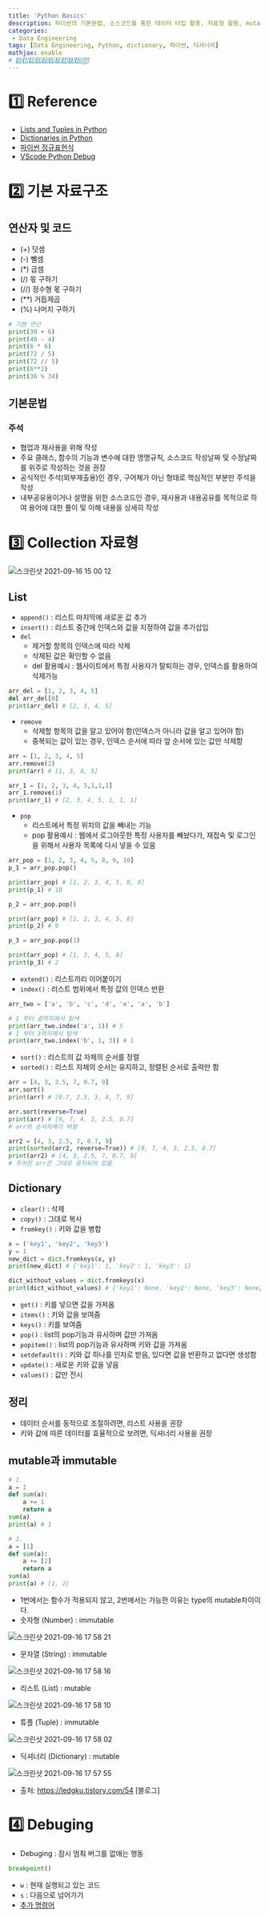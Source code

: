 ```yaml
---
title: 'Python Basics'
description: 파이썬의 기본문법, 소스코드를 통한 데이터 타입 활용, 자료형 활용, mutable과 immutable의 차이
categories:
 - Data Engineering
tags: [Data Engineering, Python, dictionary, 파이썬, 딕셔너리]
mathjax: enable
# 0️⃣1️⃣2️⃣3️⃣4️⃣5️⃣6️⃣7️⃣8️⃣9️⃣🔟
---
```


# 1️⃣ Reference
- [Lists and Tuples in Python](https://realpython.com/python-lists-tuples/)
- [Dictionaries in Python](https://www.realpython.com/python-dicts/)
- [파이썬 정규표현식](https://docs.python.org/ko/3.9/howto/regex.html)
- [VScode Python Debug](https://www.youtube.com/watch?v=KoXstAR5pto&t=303s)


# 2️⃣ 기본 자료구조

## 연산자 및 코드
- (+) 덧셈
- (-) 뺄셈
- (*) 곱셈
- (/) 몫 구하기
- (//) 정수형 몫 구하기
- (**) 거듭제곱
- (%) 나머지 구하기

```py
# 기본 연산 
print(30 + 6)
print(40 - 4)
print(6 * 6)
print(72 / 5)
print(72 // 5)
print(6**2)
print(36 % 34)
```

## 기본문법

### 주석
- 협업과 재사용을 위해 작성
- 주요 클래스, 함수의 기능과 변수에 대한 명명규칙, 소스코드 작성날짜 및 수정날짜를 위주로 작성하는 것을 권장
- 공식적인 주석(외부제출용)인 경우, 구어체가 아닌 형태로 핵심적인 부분만 주석을 작성
- 내부공유용이거나 설명을 위한 소스코드인 경우, 재사용과 내용공유를 목적으로 하여 용어에 대한 풀이 및 이해 내용을 상세히 작성


# 3️⃣ Collection 자료형

![스크린샷 2021-09-16 15 00 12](https://user-images.githubusercontent.com/79494088/133557924-5c92c808-f10d-431b-8135-02b5ed887884.png)

## List

- `append()` : 리스트 마지막에 새로운 값 추가
- `insert()` : 리스트 중간에 인덱스와 값을 지정하여 값을 추가삽입
- `del`
  - 제거할 항목의 인덱스에 따라 삭제
  - 삭제된 값은 확인할 수 없음
  - del 활용예시 : 웹사이트에서 특정 사용자가 탈퇴하는 경우, 인덱스를 활용하여 삭제가능

```py
arr_del = [1, 2, 3, 4, 5]
del arr_del[0]
print(arr_del) # [2, 3, 4, 5]
```

- `remove`
  - 삭제할 항목의 값을 알고 있어야 함(인덱스가 아니라 값을 알고 있어야 함)
  - 중복되는 값이 있는 경우, 인덱스 순서에 따라 앞 순서에 있는 값만 삭제함

```py
arr = [1, 2, 3, 4, 5]
arr.remove(2)
print(arr) # [1, 3, 4, 5]

arr_1 = [1, 2, 3, 4, 5,1,1,1]
arr_1.remove(1)
print(arr_1) # [2, 3, 4, 5, 1, 1, 1]
```

- `pop`
  - 리스트에서 특정 위치의 값을 빼내는 기능
  - pop 활용예시 : 웹에서 로그아웃한 특정 사용자를 빼놨다가, 재접속 및 로그인을 위해서 사용자 목록에 다시 넣을 수 있음

```py
arr_pop = [1, 2, 3, 4, 5, 8, 9, 10]
p_1 = arr_pop.pop()

print(arr_pop) # [1, 2, 3, 4, 5, 8, 9]
print(p_1) # 10

p_2 = arr_pop.pop()

print(arr_pop) # [1, 2, 3, 4, 5, 8]
print(p_2) # 9

p_3 = arr_pop.pop(1)

print(arr_pop) # [1, 3, 4, 5, 8]
print(p_3) # 2
```

- `extend()` : 리스트끼리 이어붙이기
- `index()` : 리스트 범위에서 특정 값의 인덱스 반환

```py
arr_two = ['a', 'b', 'c', 'd', 'e', 'a', 'b']

# 1 부터 끝까지에서 탐색
print(arr_two.index('a', 1)) # 5
# 1 부터 3까지에서 탐색
print(arr_two.index('b', 1, 3)) # 1
```

- `sort()` : 리스트의 값 자체의 순서를 정렬
- `sorted()` : 리스트 자체의 순서는 유지하고, 정렬된 순서로 출력만 함

```py
arr = [4, 3, 2.5, 7, 0.7, 9]
arr.sort()
print(arr) # [0.7, 2.5, 3, 4, 7, 9]

arr.sort(reverse=True)
print(arr) # [9, 7, 4, 3, 2.5, 0.7] 
# arr의 순서자체가 바뀜

arr2 = [4, 3, 2.5, 7, 0.7, 9]
print(sorted(arr2, reverse=True)) # [9, 7, 4, 3, 2.5, 0.7]
print(arr2) # [4, 3, 2.5, 7, 0.7, 9]
# 주어진 arr은 그대로 유지되어 있음
```

## Dictionary
- `clear()` : 삭제
- `copy()` : 그대로 복사
- `fromkey()` : 키와 값을 병합

```py
x = ('key1', 'key2', 'key3')
y = 1
new_dict = dict.fromkeys(x, y)
print(new_dict) # {'key1': 1, 'key2': 1, 'key3': 1}

dict_without_values = dict.fromkeys(x)
print(dict_without_values) # {'key1': None, 'key2': None, 'key3': None}
```

- `get()` : 키를 넣으면 값을 가져옴
- `items()` : 키와 값을 보여줌
- `keys()` : 키를 보여줌
- `pop()` : list의 pop기능과 유사하며 값만 가져옴
- `popitem()` : list의 pop기능과 유사하며 키와 값을 가져옴
- `setdefault()` : 키와 값 하나를 인자로 받음, 있다면 값을 반환하고 없다면 생성함
- `update()` : 새로운 키와 값을 넣음
- `values()` : 값만 전시

## 정리
- 데이터 순서를 동적으로 조절하려면, 리스트 사용을 권장
- 키와 값에 따른 데이터를 효율적으로 보려면, 딕셔너리 사용을 권장

## mutable과 immutable

```py
# 1.
a = 1
def sum(a):
    a += 1
    return a
sum(a)
print(a) # 1

# 2. 
a = [1]
def sum(a):
    a += [2]
    return a
sum(a)
print(a) # [1, 2]
```

- 1번에서는 함수가 적용되지 않고, 2번에서는 가능한 이유는 type의 mutable차이이다.
- 숫자형 (Number) : immutable

![스크린샷 2021-09-16 17 58 21](https://user-images.githubusercontent.com/79494088/133582986-569a21b6-27fe-440d-a686-ff48740b5257.png)

- 문자열 (String) : immutable

![스크린샷 2021-09-16 17 58 16](https://user-images.githubusercontent.com/79494088/133582993-a18643a0-aae8-43dc-a3e5-af32101c14a1.png)

- 리스트 (List) : mutable

![스크린샷 2021-09-16 17 58 10](https://user-images.githubusercontent.com/79494088/133582996-f4d9c063-96a5-4fc8-ab70-66d422134047.png)

- 튜플 (Tuple) : immutable

![스크린샷 2021-09-16 17 58 02](https://user-images.githubusercontent.com/79494088/133582999-23577de1-8f6a-4131-af2c-e79afdb2484c.png)

- 딕셔너리 (Dictionary) : mutable

![스크린샷 2021-09-16 17 57 55](https://user-images.githubusercontent.com/79494088/133583000-b4c36af3-d4a1-4d12-95dc-97c1835dad01.png)

- 출처: https://ledgku.tistory.com/54 [블로그]


# 4️⃣ Debuging
- Debuging : 잠시 멈춰 버그를 없애는 행동

```py
breakpoint()
```

- `w` : 현재 실행되고 있는 코드
- `s` : 다음으로 넘어가기
- [추가 명령어](https://docs.python.org/3/library/pdb.html)